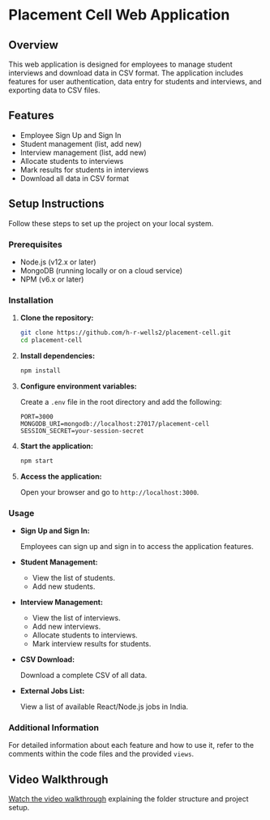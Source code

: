 # Placement Cell Web Application

## Overview

This web application is designed for employees to manage student interviews and download data in CSV format. The application includes features for user authentication, data entry for students and interviews, and exporting data to CSV files.

## Features

- Employee Sign Up and Sign In
- Student management (list, add new)
- Interview management (list, add new)
- Allocate students to interviews
- Mark results for students in interviews
- Download all data in CSV format

## Setup Instructions

Follow these steps to set up the project on your local system.

### Prerequisites

- Node.js (v12.x or later)
- MongoDB (running locally or on a cloud service)
- NPM (v6.x or later)

### Installation

1. **Clone the repository:**

    ```sh
    git clone https://github.com/h-r-wells2/placement-cell.git
    cd placement-cell
    ```

2. **Install dependencies:**

    ```sh
    npm install
    ```

3. **Configure environment variables:**

    Create a `.env` file in the root directory and add the following:

    ```plaintext
    PORT=3000
    MONGODB_URI=mongodb://localhost:27017/placement-cell
    SESSION_SECRET=your-session-secret
    ```

4. **Start the application:**

    ```sh
    npm start
    ```

5. **Access the application:**

    Open your browser and go to `http://localhost:3000`.

### Usage

- **Sign Up and Sign In:**

    Employees can sign up and sign in to access the application features.

- **Student Management:**

    - View the list of students.
    - Add new students.

- **Interview Management:**

    - View the list of interviews.
    - Add new interviews.
    - Allocate students to interviews.
    - Mark interview results for students.

- **CSV Download:**

    Download a complete CSV of all data.

- **External Jobs List:**

    View a list of available React/Node.js jobs in India.

### Additional Information

For detailed information about each feature and how to use it, refer to the comments within the code files and the provided `views`.

## Video Walkthrough

[Watch the video walkthrough](https://drive.google.com/your-video-link) explaining the folder structure and project setup.
